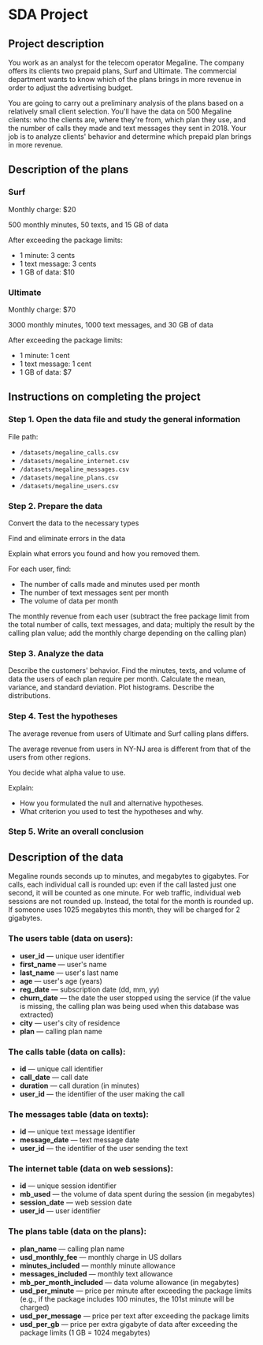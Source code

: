 # SDA Project

## Project description
You work as an analyst for the telecom operator Megaline. The company offers its clients two prepaid plans, Surf and Ultimate. The commercial department wants to know which of the plans brings in more revenue in order to adjust the advertising budget. 

You are going to carry out a preliminary analysis of the plans based on a relatively small client selection. You'll have the data on 500 Megaline clients: who the clients are, where they're from, which plan they use, and the number of calls they made and text messages they sent in 2018. Your job is to analyze clients' behavior and determine which prepaid plan brings in more revenue. 

## Description of the plans

### Surf
Monthly charge: $20

500 monthly minutes, 50 texts, and 15 GB of data

After exceeding the package limits:
- 1 minute: 3 cents
- 1 text message: 3 cents
- 1 GB of data: $10

### Ultimate
Monthly charge: $70

3000 monthly minutes, 1000 text messages, and 30 GB of data

After exceeding the package limits:
- 1 minute: 1 cent
- 1 text message: 1 cent
- 1 GB of data: $7

## Instructions on completing the project

### Step 1. Open the data file and study the general information
File path: 

- `/datasets/megaline_calls.csv`
- `/datasets/megaline_internet.csv`
- `/datasets/megaline_messages.csv`
- `/datasets/megaline_plans.csv`
- `/datasets/megaline_users.csv`

### Step 2. Prepare the data
Convert the data to the necessary types

Find and eliminate errors in the data

Explain what errors you found and how you removed them. 

For each user, find:

- The number of calls made and minutes used per month
- The number of text messages sent per month
- The volume of data per month

The monthly revenue from each user (subtract the free package limit from the total number of calls, text messages, and data; multiply the result by 
the calling plan value; add the monthly charge depending on the calling plan)

### Step 3. Analyze the data
Describe the customers' behavior. Find the minutes, texts, and volume of data the users of each plan require per month. Calculate the mean, variance, and standard deviation. Plot histograms. Describe the distributions. 

### Step 4. Test the hypotheses
The average revenue from users of Ultimate and Surf calling plans differs.

The average revenue from users in NY-NJ area is different from that of the users from other regions.

You decide what alpha value to use.

Explain:

- How you formulated the null and alternative hypotheses.
- What criterion you used to test the hypotheses and why.

### Step 5. Write an overall conclusion

## Description of the data
Megaline rounds seconds up to minutes, and megabytes to gigabytes. For calls, each individual call is rounded up: even if the call lasted just one second, it will be counted as one minute. For web traffic, individual web sessions are not rounded up. Instead, the total for the month is rounded up. If someone uses 1025 megabytes this month, they will be charged for 2 gigabytes.

### The users table (data on users):

- **user_id** — unique user identifier
- **first_name** — user's name
- **last_name** — user's last name
- **age** — user's age (years)
- **reg_date** — subscription date (dd, mm, yy)
- **churn_date** — the date the user stopped using the service (if the value is missing, the calling plan was being used when this database was extracted)
- **city** — user's city of residence
- **plan** — calling plan name

### The calls table (data on calls):

- **id** — unique call identifier
- **call_date** — call date
- **duration** — call duration (in minutes)
- **user_id** — the identifier of the user making the call

### The messages table (data on texts):

- **id** — unique text message identifier
- **message_date** — text message date
- **user_id** — the identifier of the user sending the text

### The internet table (data on web sessions):

- **id** — unique session identifier
- **mb_used** — the volume of data spent during the session (in megabytes)
- **session_date** — web session date
- **user_id** — user identifier

### The plans table (data on the plans):

- **plan_name** — calling plan name
- **usd_monthly_fee** — monthly charge in US dollars
- **minutes_included** — monthly minute allowance
- **messages_included** — monthly text allowance
- **mb_per_month_included** — data volume allowance (in megabytes)
- **usd_per_minute** — price per minute after exceeding the package limits (e.g., if the package includes 100 minutes, the 101st minute will be charged)
- **usd_per_message** — price per text after exceeding the package limits
- **usd_per_gb** — price per extra gigabyte of data after exceeding the package limits (1 GB = 1024 megabytes)
